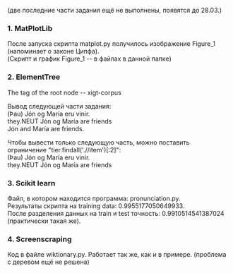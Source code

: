 (две последние части задания ещё не выполнены, появятся до 28.03.)

### 1. MatPlotLib  

После запуска скрипта matplot.py получилось изображение Figure_1 (напоминает о законе Ципфа).  
(Скрипт и график Figure_1 -- в файлах в данной папке)

### 2. ElementTree

The tag of the root node -- xigt-corpus

Вывод следующей части задания:  
(Þau) Jón og María eru vinir.  
they.NEUT Jón og María are friends  
Jón and María are friends.    

Чтобы вывести только следующую часть, можно поставить ограничение "tier.findall('.//item')[:2]":  
(Þau) Jón og María eru vinir.  
they.NEUT Jón og María are friends  
 
 
### 3. Scikit learn  

Файл, в котором находится программа: pronunciation.py.  
Результаты скрипта на training data: 0.9955177050649933.  
После разделения данных на train и test точность: 0.9910514541387024 (практически такая же).

### 4. Screenscraping

Код в файле wiktionary.py. Работает так же, как и в примере. 
(проблема с деревом ещё не решена)


